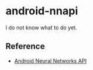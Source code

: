# android-nnapi
I do not know what to do yet.

## Reference
- [Android Neural Networks API](https://github.com/munhyunsu/android-nnapi.git)

